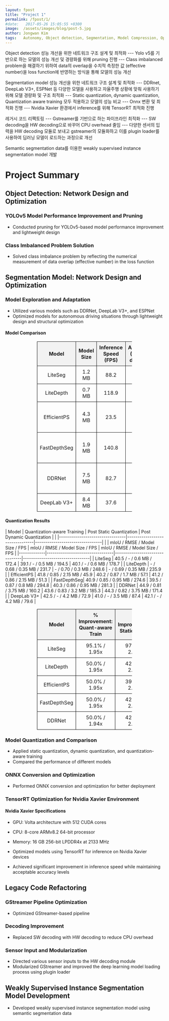 ```yaml
---
layout: fpost
title: "Project 1"
permalink: /fpost/1/
#date:   2017-05-26 15:05:55 +0300
image:  /assets/images/blog/post-5.jpg
author: Jongwan Kim
tags:   Autonomy, Object detection, Segmentation, Model Compression, Optimization
---
```


Object detection 성능 개선을 위한 네트워크 구조 설계 및 최적화
--- Yolo v5를 기반으로 하는 모델의 성능 개선 및 경량화를 위해 pruning 진행
--- Class imbalanced problem을 해결하기 위하여 data의 overlap을 수치적 측정한 값    (effective number)을 loss function에 반영하는 방식을 통해 모델의 성능 개선

Segmentation model 성능 개선을 위한 네트워크 구조 설계 및 최적화
--- DDRnet, DeepLab V3+, ESPNet 등 다양한 모델을 사용하고 자율주행 상황에   맞춰 사용하기 위해 모델 경량화 및 구조 최적화
--- Static quantization, dynamic quantization, Quantization aware training    모두 적용하고 모델의 성능 비교
--- Onnx 변환 및 최적화 진행
--- Nvidia Xavier 환경에서 inference를 위해 TensorRT 최적화 진행

레거시 코드 리팩토링
--- Gstreamer를 기반으로 하는 파이프라인 최적화
--- SW decoding을 HW decoding으로 바꾸어 CPU overhead 줄임
--- 다양한 센서의 입력을 HW decoding 모듈로 보내고 gstreamer의 모듈화하고   이를 plugin loader를 사용하여 딥러닝 모델이 로드하는 과정으로 개선

Semantic segmentation data를 이용한 weakly supervised instance segmentation model 개발


# Project Summary

## Object Detection: Network Design and Optimization

### YOLOv5 Model Performance Improvement and Pruning
- Conducted pruning for YOLOv5-based model performance improvement and lightweight design

### Class Imbalanced Problem Solution
- Solved class imbalance problem by reflecting the numerical measurement of data overlap (effective number) in the loss function

## Segmentation Model: Network Design and Optimization

### Model Exploration and Adaptation
- Utilized various models such as DDRNet, DeepLab V3+, and ESPNet
- Optimized models for autonomous driving situations through lightweight design and structural optimization

<style>
table {
  margin-left: auto;
  margin-right: auto;
  border-collapse: collapse;
  width: 60%;
}
th, td {
  border: 1px solid black;
  padding: 8px;
  text-align: center;
}
th {
  background-color: #f2f2f2;
}

td:nth-child(1) {
  width: 20%;
}
td:nth-child(2) {
  width: 20%;
}
td:nth-child(3) {
  width: 20%;
}
td:nth-child(4) {
  width: 40%;
}
</style>


#### Model Comparison

| Model       | Model Size | Inference Speed (FPS) | Accuracy (NYUv2 dataset) |
|-------------|------------|-----------------------|--------------------------|
| LiteSeg     | 1.2 MB     | 88.2                  | 41.7 mIoU                |
| LiteDepth   | 0.7 MB     | 118.9                 | 0.66 RMSE                |
| EfficientPS | 4.3 MB     | 23.5                  | 42.3 mIoU / 0.83 RMSE    |
| FastDepthSeg| 1.9 MB     | 140.8                 | 41.5 mIoU / 0.83 RMSE    |
| DDRNet      | 7.5 MB     | 82.7                  | 46.2 mIoU / 0.79 RMSE    |
| DeepLab V3+ | 8.4 MB     | 37.6                  | 43.9 mIoU                |

#### Quantization Results

<style>
table {
  margin-left: auto;
  margin-right: auto;
  border-collapse: collapse;
  width: 60%;
}
th, td {
  border: 1px solid black;
  padding: 8px;
  text-align: center;
}
th {
  background-color: #f2f2f2;
}

td:nth-child(1) {
  width: 20%;
}
td:nth-child(2) {
  width: 20%;
}
td:nth-child(3) {
  width: 20%;
}
td:nth-child(4) {
  width: 40%;
}
</style>


| Model       | Quantization-aware Training     | Post Static Quantization       | Post Dynamic Quantization      |
|             |---------------------------------|--------------------------------|---------------------------------|
|             | mIoU / RMSE / Model Size / FPS | mIoU / RMSE / Model Size / FPS | mIoU / RMSE / Model Size / FPS |
|-------------|---------------------------------|--------------------------------|---------------------------------|
| LiteSeg     | 40.5 / - / 0.6 MB / 172.4       | 39.1 / - / 0.5 MB / 194.5      | 40.1 / - / 0.6 MB / 178.7       |
| LiteDepth   | - / 0.68 / 0.35 MB / 231.7      | - / 0.70 / 0.3 MB / 248.6      | - / 0.69 / 0.35 MB / 235.9      |
| EfficientPS | 41.8 / 0.85 / 2.15 MB / 45.9    | 40.2 / 0.87 / 1.7 MB / 57.1    | 41.2 / 0.86 / 2.15 MB / 51.3    |
| FastDepthSeg| 40.9 / 0.85 / 0.95 MB / 274.6   | 39.5 / 0.87 / 0.8 MB / 294.8   | 40.3 / 0.86 / 0.95 MB / 281.3   |
| DDRNet      | 44.9 / 0.81 / 3.75 MB / 160.2   | 43.6 / 0.83 / 3.2 MB / 185.3   | 44.3 / 0.82 / 3.75 MB / 171.4   |
| DeepLab V3+ | 42.5 / - / 4.2 MB / 72.9        | 41.0 / - / 3.5 MB / 87.4       | 42.1 / - / 4.2 MB / 79.6        |

| Model       | % Improvement: Quant-aware Train| % Improvement: Static Quant    | % Improvement: Dynamic Quant   |
|-------------|---------------------------------|--------------------------------|---------------------------------|
| LiteSeg     | 95.1% / 1.95x                   | 97.5% / 2.20x                  | 95.8% / 2.02x                   |
| LiteDepth   | 50.0% / 1.95x                   | 42.9% / 2.10x                  | 50.0% / 1.99x                   |
| EfficientPS | 50.0% / 1.95x                   | 39.5% / 2.43x                  | 50.0% / 2.17x                   |
| FastDepthSeg| 50.0% / 1.95x                   | 42.1% / 2.10x                  | 50.0% / 1.99x                   |
| DDRNet      | 50.0% / 1.94x                   | 42.7% / 2.24x                  | 50.0% / 2


### Model Quantization and Comparison
- Applied static quantization, dynamic quantization, and quantization-aware training
- Compared the performance of different models

### ONNX Conversion and Optimization
- Performed ONNX conversion and optimization for better deployment

### TensorRT Optimization for Nvidia Xavier Environment

#### Nvidia Xavier Specifications
- GPU: Volta architecture with 512 CUDA cores
- CPU: 8-core ARMv8.2 64-bit processor
- Memory: 16 GB 256-bit LPDDR4x at 2133 MHz

- Optimized models using TensorRT for inference on Nvidia Xavier devices
- Achieved significant improvement in inference speed while maintaining acceptable accuracy levels

## Legacy Code Refactoring

### GStreamer Pipeline Optimization
- Optimized GStreamer-based pipeline

### Decoding Improvement
- Replaced SW decoding with HW decoding to reduce CPU overhead

### Sensor Input and Modularization
- Directed various sensor inputs to the HW decoding module
- Modularized GStreamer and improved the deep learning model loading process using plugin loader

## Weakly Supervised Instance Segmentation Model Development

- Developed weakly supervised instance segmentation model using semantic segmentation data